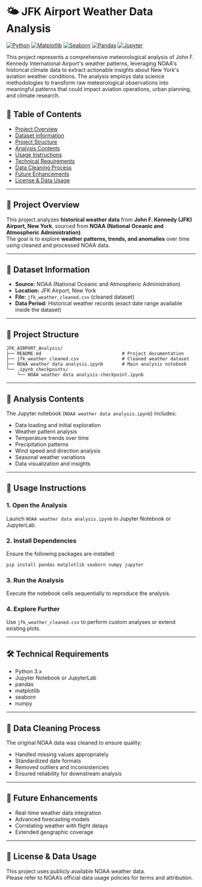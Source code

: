 # 🌤️ JFK Airport Weather Data Analysis


[![Python](https://img.shields.io/badge/Python-3.x-blue.svg)](https://www.python.org/)
[![Matplotlib](https://img.shields.io/badge/Matplotlib-3.x-orange.svg)](https://matplotlib.org/)
[![Seaborn](https://img.shields.io/badge/Seaborn-0.13.x-green.svg)](https://seaborn.pydata.org/)
[![Pandas](https://img.shields.io/badge/Pandas-2.x-yellow.svg)](https://pandas.pydata.org/)
[![Jupyter](https://img.shields.io/badge/Jupyter-Notebook-orange.svg)](https://jupyter.org/)


This project represents a comprehensive meteorological analysis of John F. Kennedy International Airport's weather patterns, leveraging NOAA's historical climate data to extract actionable insights about New York's aviation weather conditions. The analysis employs data science methodologies to transform raw meteorological observations into meaningful patterns that could impact aviation operations, urban planning, and climate research.

## 📑 Table of Contents
- [Project Overview](#-project-overview)
- [Dataset Information](#-dataset-information)
- [Project Structure](#-project-structure)
- [Analysis Contents](#-analysis-contents)
- [Usage Instructions](#-usage-instructions)
- [Technical Requirements](#-technical-requirements)
- [Data Cleaning Process](#-data-cleaning-process)
- [Future Enhancements](#-future-enhancements)
- [License & Data Usage](#-license--data-usage)

---

## 📌 Project Overview
This project analyzes **historical weather data** from **John F. Kennedy (JFK) Airport, New York**, sourced from **NOAA (National Oceanic and Atmospheric Administration)**.  
The goal is to explore **weather patterns, trends, and anomalies** over time using cleaned and processed NOAA data.

---

## 📂 Dataset Information
- **Source:** NOAA (National Oceanic and Atmospheric Administration)  
- **Location:** JFK Airport, New York  
- **File:** `jfk_weather_cleaned.csv` (cleaned dataset)  
- **Data Period:** Historical weather records (exact date range available inside the dataset)

---

## 📁 Project Structure
```plaintext
JFK_AIRPORT_Analysis/
├── README.md                              # Project documentation
├── jfk_weather_cleaned.csv                # Cleaned weather dataset
├── NOAA weather data analysis.ipynb       # Main analysis notebook
└── .ipynb_checkpoints/                   
    └── NOAA weather data analysis-checkpoint.ipynb
```
---

## 🧪 Analysis Contents
The Jupyter notebook (`NOAA weather data analysis.ipynb`) includes:

- Data loading and initial exploration  
- Weather pattern analysis  
- Temperature trends over time  
- Precipitation patterns  
- Wind speed and direction analysis  
- Seasonal weather variations  
- Data visualization and insights  

---

## 🚀 Usage Instructions

### 1. Open the Analysis  
Launch `NOAA weather data analysis.ipynb` in Jupyter Notebook or JupyterLab.

### 2. Install Dependencies  
Ensure the following packages are installed:  
```bash
pip install pandas matplotlib seaborn numpy jupyter
```
### 3. Run the Analysis  
Execute the notebook cells sequentially to reproduce the analysis.

### 4. Explore Further  
Use `jfk_weather_cleaned.csv` to perform custom analyses or extend existing plots.

---

## 🛠️ Technical Requirements
- Python 3.x  
- Jupyter Notebook or JupyterLab  
- pandas  
- matplotlib  
- seaborn  
- numpy  

---

## 🧹 Data Cleaning Process
The original NOAA data was cleaned to ensure quality:

- Handled missing values appropriately  
- Standardized date formats  
- Removed outliers and inconsistencies  
- Ensured reliability for downstream analysis  

---

## 🔮 Future Enhancements
- Real-time weather data integration  
- Advanced forecasting models  
- Correlating weather with flight delays  
- Extended geographic coverage  

---

## 📜 License & Data Usage
This project uses publicly available NOAA weather data.  
Please refer to NOAA’s official data usage policies for terms and attribution.

